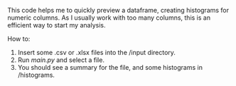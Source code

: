 This code helps me to quickly preview a dataframe, creating histograms for numeric columns.
As I usually work with too many columns, this is an efficient way to start my analysis.

How to:

1. Insert some .csv or .xlsx files into the /input directory. 
2. Run *main.py* and select a file.
3. You should see a summary for the file, and some histograms in /histograms.
